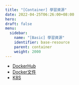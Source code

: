 ```yaml
---
title: "[Container] 學習資源"
date: 2022-04-25T06:26:00+08:00
hero: 
draft: false
menu:
  sidebar:
    name: "[Basic] 學習資源"
    identifier: base-resource
    parent: container
    weight: 2000
---
```

- [DockerHub](https://hub.docker.com/)
- [Docker文件](https://docs.docker.com/)
- [K8S](https://kubernetes.io/)